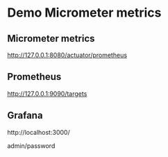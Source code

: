 # Demo Micrometer metrics

## Micrometer metrics
http://127.0.0.1:8080/actuator/prometheus

## Prometheus

http://127.0.0.1:9090/targets

## Grafana

http://localhost:3000/

admin/password
